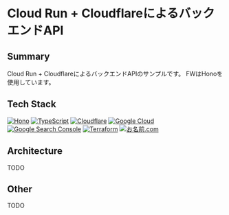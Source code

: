 # Cloud Run + CloudflareによるバックエンドAPI

## Summary

Cloud Run + CloudflareによるバックエンドAPIのサンプルです。
FWはHonoを使用しています。

## Tech Stack

[![Hono](https://hono.dev/img/logo.svg)](https://hono.dev/)
[![TypeScript](https://www.typescriptlang.org/favicon.ico)](https://www.typescriptlang.org/)
[![Cloudflare](https://www.cloudflare.com/favicon.ico)](https://www.cloudflare.com/)
[![Google Cloud](https://www.google.com/favicon.ico)](https://cloud.google.com/)
[![Google Search Console](https://www.google.com/favicon.ico)](https://search.google.com/)
[![Terraform](https://www.terraform.io/favicon.ico)](https://www.terraform.io/)
[![お名前.com](https://www.onamae.com/favicon.ico)](https://www.onamae.com/)

## Architecture

TODO

## Other

TODO